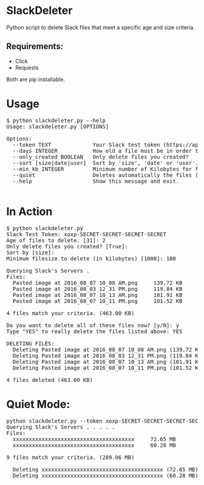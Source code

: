 # SlackDeleter
Python script to delete Slack files that meet a specific age and size criteria.

## Requirements:
* Click
* Requests

Both are pip installable.

# Usage
<pre>
$ python slackdeleter.py --help
Usage: slackdeleter.py [OPTIONS]

Options:
  --token TEXT             Your Slack test token (https://api.slack.com/docs/oauth-test-tokens)
  --days INTEGER           How old a file must be in order to delete it.
  --only_created BOOLEAN   Only delete files you created?
  --sort [size|date|user]  Sort by 'size', 'date' or 'user'.
  --min_kb INTEGER         Minimum number of Kilobytes for file to qualify.
  --quiet                  Deletes automatically the files (no prompt, so be really careful!)
  --help                   Show this message and exit.
  
</pre>

# In Action
<pre>
$ python slackdeleter.py
Slack Test Token: xoxp-SECRET-SECRET-SECRET-SECRET
Age of files to delete. [31]: 2
Only delete files you created? [True]: 
Sort by [size]: 
Minimum filesize to delete (in kilobytes) [1000]: 100

Querying Slack's Servers . 
Files:
  Pasted image at 2016_08_07 10_08 AM.png     139.72 KB   	Firstname Lastname       	3 days ago
  Pasted image at 2016_08_03 12_31 PM.png     119.84 KB   	Firstname Lastname       	6 days ago
  Pasted image at 2016_08_07 10_13 AM.png     101.91 KB   	Firstname Lastname       	3 days ago
  Pasted image at 2016_08_07 10_11 PM.png     101.52 KB   	Firstname Lastname       	2 days ago

4 files match your criteria. (463.00 KB)

Do you want to delete all of these files now? [y/N]: y
Type "YES" to really delete the files listed above: YES

DELETING FILES:
  Deleting Pasted image at 2016_08_07 10_08 AM.png (139.72 KB) ...  Deleted
  Deleting Pasted image at 2016_08_03 12_31 PM.png (119.84 KB) ...  Deleted
  Deleting Pasted image at 2016_08_07 10_13 AM.png (101.91 KB) ...  Deleted
  Deleting Pasted image at 2016_08_07 10_11 PM.png (101.52 KB) ...  Deleted

4 files deleted (463.00 KB)
</pre>

# Quiet Mode:
<pre>
python slackdeleter.py --token xoxp-SECRET-SECRET-SECRET-SECRET --days 31 --min_kb 1000 --only_created FALSE --sort size --quiet TRUE
Querying Slack's Servers . . . . .
Files:
  xxxxxxxxxxxxxxxxxxxxxxxxxxxxxxxxxxxxxx     72.65 MB    	John Doe          	49 days ago
  xxxxxxxxxxxxxxxxxxxxxxxxxxxxxxxxxxxxxx     60.28 MB    	Mark Appleseed 		49 days ago
  
9 files match your criteria. (289.06 MB)

  Deleting xxxxxxxxxxxxxxxxxxxxxxxxxxxxxxxxxxxxxx (72.65 MB) ...  Deleted
  Deleting xxxxxxxxxxxxxxxxxxxxxxxxxxxxxxxxxxxxxx (60.28 MB) ...  Deleted
  
</pre>
